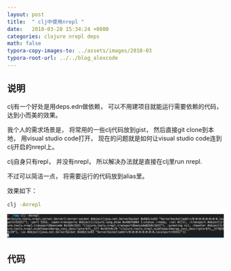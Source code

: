 ```yaml
---
layout: post
title:  " clj中使用nrepl "
date:   2018-03-28 15:34:24 +0800
categories: clojure nrepl deps
math: false
typora-copy-images-to: ../assets/images/2018-03
typora-root-url: ../../blog_alexcode
---
```



## 说明

clj有一个好处是用deps.edn做依赖， 可以不用建项目就能运行需要依赖的代码， 达到小而美的效果。 



我个人的需求场景是， 将常用的一些clj代码放到gist， 然后直接git clone到本地， 用visual studio code打开， 现在的问题就是如何让visual studio code连到clj开启的nrepl上。 



clj自身只有repl， 并没有nrepl， 所以解决办法就是直接在clj里run nrepl. 



不过可以简洁一点， 将需要运行的代码放到alias里。 



效果如下：

```bash
clj -Anrepl
```



![50DF8037-E107-4413-AE6B-0BEAF23DDC8A](/assets/images/2018-03/50DF8037-E107-4413-AE6B-0BEAF23DDC8A.png)



## 代码

<script src="https://gist.github.com/alexwanng/0327ed002ef964f71a0df4fc2c3bf439.js"></script>